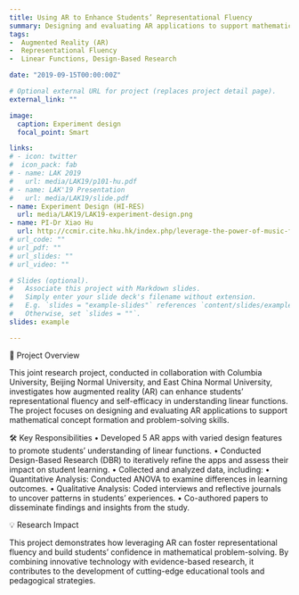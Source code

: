```yaml
---
title: Using AR to Enhance Students’ Representational Fluency
summary: Designing and evaluating AR applications to support mathematical concept. 
tags:
-  Augmented Reality (AR)
-  Representational Fluency 
-  Linear Functions, Design-Based Research

date: "2019-09-15T00:00:00Z"

# Optional external URL for project (replaces project detail page).
external_link: ""

image:
  caption: Experiment design
  focal_point: Smart

links:
# - icon: twitter
#  icon_pack: fab
# - name: LAK 2019
#   url: media/LAK19/p101-hu.pdf
# - name: LAK'19 Presentation
#   url: media/LAK19/slide.pdf
- name: Experiment Design (HI-RES)
  url: media/LAK19/LAK19-experiment-design.png
- name: PI-Dr Xiao Hu
  url: http://ccmir.cite.hku.hk/index.php/leverage-the-power-of-music-for-learning/
# url_code: ""
# url_pdf: ""
# url_slides: ""
# url_video: ""

# Slides (optional).
#   Associate this project with Markdown slides.
#   Simply enter your slide deck's filename without extension.
#   E.g. `slides = "example-slides"` references `content/slides/example-slides.md`.
#   Otherwise, set `slides = ""`.
slides: example

---
```


<!-- {{% callout note %}}
Jul. 2018 - Mar. 2019 (Principal Investigator: Dr. Xiao Hu)
{{% /callout %}} -->

🌟 Project Overview

This joint research project, conducted in collaboration with Columbia University, Beijing Normal University, and East China Normal University, investigates how augmented reality (AR) can enhance students’ representational fluency and self-efficacy in understanding linear functions. The project focuses on designing and evaluating AR applications to support mathematical concept formation and problem-solving skills.

🛠️ Key Responsibilities
	•	Developed 5 AR apps with varied design features to promote students’ understanding of linear functions.
	•	Conducted Design-Based Research (DBR) to iteratively refine the apps and assess their impact on student learning.
	•	Collected and analyzed data, including:
	•	Quantitative Analysis: Conducted ANOVA to examine differences in learning outcomes.
	•	Qualitative Analysis: Coded interviews and reflective journals to uncover patterns in students’ experiences.
	•	Co-authored papers to disseminate findings and insights from the study.

💡 Research Impact

This project demonstrates how leveraging AR can foster representational fluency and build students’ confidence in mathematical problem-solving. By combining innovative technology with evidence-based research, it contributes to the development of cutting-edge educational tools and pedagogical strategies.
